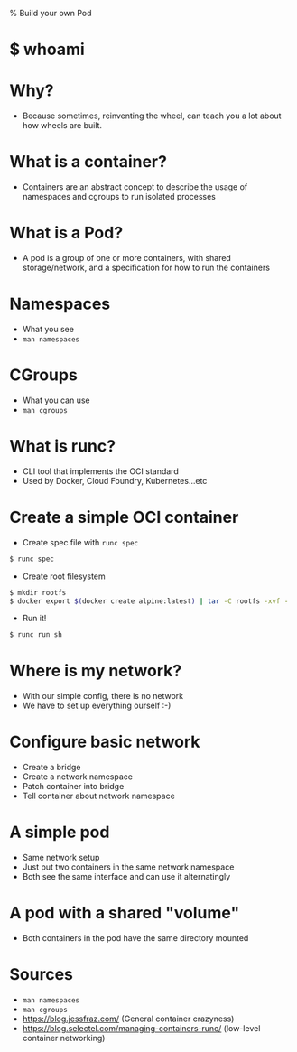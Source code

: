 % Build your own Pod

# $ whoami

# Why?

* Because sometimes, reinventing the wheel, can teach you a lot about
how wheels are built.

# What is a container?

* Containers are an abstract concept to describe the usage of namespaces and cgroups to run
isolated processes

# What is a Pod?

* A pod is a group of one or more containers, with shared storage/network,
and a specification for how to run the containers

# Namespaces

* What you see
* `man namespaces`

# CGroups

* What you can use
* `man cgroups`

# What is runc?

* CLI tool that implements the OCI standard
* Used by Docker, Cloud Foundry, Kubernetes...etc

# Create a simple OCI container

* Create spec file with `runc spec`
```bash
$ runc spec
```

* Create root filesystem
```bash
$ mkdir rootfs
$ docker export $(docker create alpine:latest) | tar -C rootfs -xvf -
```

* Run it!
```bash
$ runc run sh
```

# Where is my network?

* With our simple config, there is no network
* We have to set up everything ourself :-)

# Configure basic network

* Create a bridge
* Create a network namespace
* Patch container into bridge
* Tell container about network namespace

# A simple pod

* Same network setup
* Just put two containers in the same network namespace
* Both see the same interface and can use it alternatingly

# A pod with a shared "volume"

* Both containers in the pod have the same directory mounted

# Sources

* `man namespaces`
* `man cgroups`
* https://blog.jessfraz.com/ (General container crazyness)
* https://blog.selectel.com/managing-containers-runc/ (low-level container networking) 
